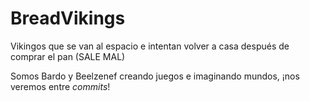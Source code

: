 # BreadVikings

Vikingos que se van al espacio e intentan volver a casa después de comprar el pan (SALE MAL)

Somos Bardo y Beelzenef creando juegos e imaginando mundos, ¡nos veremos entre _commits_!